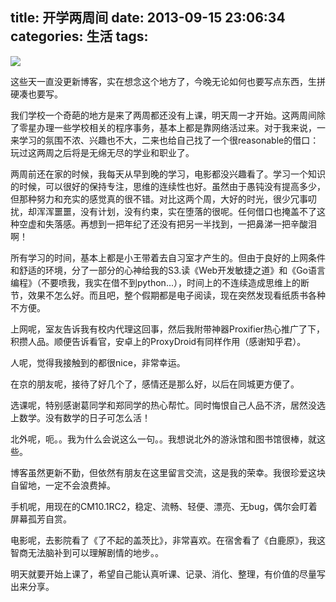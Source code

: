 title: 开学两周间
date: 2013-09-15 23:06:34
categories: 生活
tags:
---
![](http://ww4.sinaimg.cn/large/5e8cb366jw1e8nltbqp8aj20sg0iymzg.jpg)


这些天一直没更新博客，实在想念这个地方了，今晚无论如何也要写点东西，生拼硬凑也要写。

我们学校一个奇葩的地方是来了两周都还没有上课，明天周一才开始。这两周间除了零星办理一些学校相关的程序事务，基本上都是靠网络活过来。对于我来说，一来学习的氛围不浓、兴趣也不大，二来也给自己找了一个很reasonable的借口：玩过这两周之后将是无绵无尽的学业和职业了。

<!--more-->

两周前还在家的时候，我每天从早到晚的学习，电影都没兴趣看了。学习一个知识的时候，可以很好的保持专注，思维的连续性也好。虽然由于愚钝没有提高多少，但那种努力和充实的感觉真的很不错。对比这两个周，大好的时光，很少冗事叨扰，却浑浑噩噩，没有计划，没有约束，实在堕落的很呢。任何借口也掩盖不了这种空虚和失落感。再想到一把年纪了还没有把另一半找到，一把鼻涕一把辛酸泪啊！

所有学习的时间，基本上都是小王带着去自习室才产生的。但由于良好的上网条件和舒适的环境，分了一部分的心神给我的S3.读《Web开发敏捷之道》和《Go语言编程》（不要喷我，我实在借不到python...），时间上的不连续造成思维上的断节，效果不怎么好。而且吧，整个假期都是电子阅读，现在突然发现看纸质书各种不方便。

上网呢，室友告诉我有校内代理这回事，然后我附带神器Proxifier热心推广了下，积攒人品。顺便告诉看官，安卓上的ProxyDroid有同样作用（感谢知乎君）。

人呢，觉得我接触到的都很nice，非常幸运。

在京的朋友呢，接待了好几个了，感情还是那么好，以后在同城更方便了。

选课呢，特别感谢葛同学和郑同学的热心帮忙。同时悔恨自己人品不济，居然没选上数学。没有数学的日子可怎么活！

北外呢，呃。。我为什么会说这么一句。。我想说北外的游泳馆和图书馆很棒，就这些。

博客虽然更新不勤，但依然有朋友在这里留言交流，这是我的荣幸。我很珍爱这块自留地，一定不会浪费掉。

手机呢，用现在的CM10.1RC2，稳定、流畅、轻便、漂亮、无bug，偶尔会盯着屏幕孤芳自赏。

电影呢，去影院看了《了不起的盖茨比》，非常喜欢。在宿舍看了《白鹿原》，我这智商无法脑补到可以理解剧情的地步。。

明天就要开始上课了，希望自己能认真听课、记录、消化、整理，有价值的尽量写出来分享。

